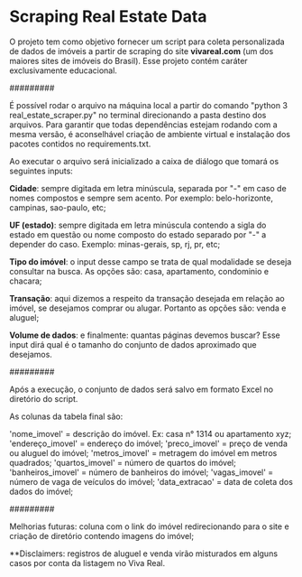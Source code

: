 # Scraping Real Estate Data

O projeto tem como objetivo fornecer um script para coleta personalizada de dados de imóveis a partir de scraping do site **vivareal.com** (um dos maiores sites de imóveis do Brasil). Esse projeto contém caráter exclusivamente educacional.

#########

É possível rodar o arquivo na máquina local a partir do comando "python 3 real_estate_scraper.py" no terminal direcionando a pasta destino dos arquivos. Para garantir que todas dependências estejam rodando com a mesma versão, é aconselhável criação de ambiente virtual e instalação dos pacotes contidos no requirements.txt.

Ao executar o arquivo será inicializado a caixa de diálogo que tomará os seguintes inputs:

**Cidade**: sempre digitada em letra minúscula, separada por "-" em caso de nomes compostos e sempre sem acento. Por exemplo: belo-horizonte, campinas, sao-paulo, etc;

**UF (estado)**: sempre digitada em letra minúscula contendo a sigla do estado em questão ou nome composto do estado separado por "-" a depender do caso. Exemplo: minas-gerais, sp, rj, pr, etc;

**Tipo do imóvel**: o input desse campo se trata de qual modalidade se deseja consultar na busca. As opções são: casa, apartamento, condominio e chacara;

**Transação**: aqui dizemos a respeito da transação desejada em relação ao imóvel, se desejamos comprar ou alugar. Portanto as opções são: venda e aluguel;

**Volume de dados**: e finalmente: quantas páginas devemos buscar? Esse input dirá qual é o tamanho do conjunto de dados aproximado que desejamos.

#########

Após a execução, o conjunto de dados será salvo em formato Excel no diretório do script.

As colunas da tabela final são:

'nome_imovel' = descrição do imóvel. Ex: casa n° 1314 ou apartamento xyz;
'endereço_imovel' = endereço do imóvel;
'preco_imovel' = preço de venda ou aluguel do imóvel;
'metros_imovel' = metragem do imóvel em metros quadrados;
'quartos_imovel' = número de quartos do imóvel;
'banheiros_imovel' = número de banheiros do imóvel;
'vagas_imovel' = número de vaga de veículos do imóvel;
'data_extracao' = data de coleta dos dados do imóvel;

#########

Melhorias futuras: coluna com o link do imóvel redirecionando para o site e criação de diretório contendo imagens do imóvel;

**Disclaimers: registros de aluguel e venda virão misturados em alguns casos por conta da listagem no Viva Real.
